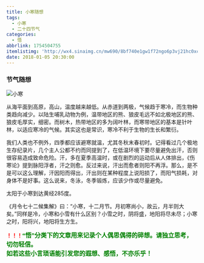 ```yaml
---
title: 小寒随想
tags:
  - 小寒
  - 二十四节气
categories:
  - 悟
abbrlink: 1754504755
itemlistimg: 'http://wx4.sinaimg.cn/mw690/8bf740e1gw1f72ngo6p3vj21hc0xcqo4.jpg'
date: 2018-01-05 20:30:00
---
```

### 节气随想

![小寒](http://wx4.sinaimg.cn/mw690/8bf740e1gw1f72ngo6p3vj21hc0xcqo4.jpg)

从海平面到高原，高山，温度越来越低。从赤道到两极，气候趋于寒冷，而生物种类趋向减少。以陆生哺乳动物为例，温带地区的熊、狼皮毛远不如北极地区的熊、狼皮毛厚实，细密。而树木，热带地区的多为阔叶林，而寒带地区的基本是针叶林，以适应寒冷的气候。其实这也是常识，寒冷不利于生物的生长和繁衍。

我们人类也不例外，四季都应该避寒就温，尤其冬秋末春初时。记得看过几个极地生存纪录片，几个主人公都不约而同提到了，在低温环境下要尽量避免出汗，否则很容易造成致命危险。汗，多在夏季高温时，或在剧烈的运动后从人体排出，《伤寒论》提到脉阳浮者，汗之则愈。反过来说，汗出而愈者则阳不再浮。那么，是不是可以这么理解，汗因阳而得出，汗出则在某种程度上说阳损了，而阳气损耗，对身体不是好事。这么说来，冬泳，冬季锻炼，应该少作或尽量避免。

太阳于小寒到达黄经285度。  

《月令七十二候集解》曰：“小寒，十二月节。月初寒尚小，故云，月半则大矣。”同样是冷，小寒和小雪有什么区别？小雪之时，阴将盛，地阳将尽未尽；小寒之时，阳将兴，地阳将生方生。  


**<font color=red>！！！</font><font color=green face=微软雅黑 size=3>“悟”分类下的文章用来记录个人偶思偶得的碎想。请独立思考，切勿轻信。  
如若这些小言琐语能引发您的遐想、感悟，不亦乐乎！</font>**